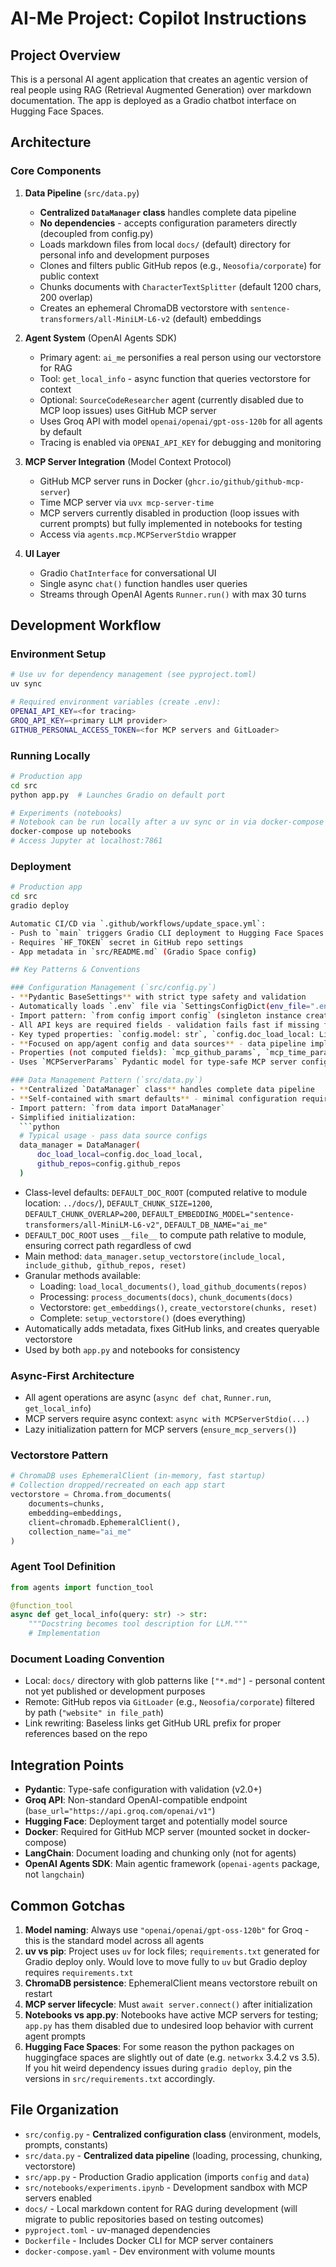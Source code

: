 # AI-Me Project: Copilot Instructions

## Project Overview

This is a personal AI agent application that creates an agentic version of real people using RAG (Retrieval Augmented Generation) over markdown documentation. The app is deployed as a Gradio chatbot interface on Hugging Face Spaces.

## Architecture

### Core Components

1. **Data Pipeline** (`src/data.py`)
   - **Centralized `DataManager` class** handles complete data pipeline
   - **No dependencies** - accepts configuration parameters directly (decoupled from config.py)
   - Loads markdown files from local `docs/` (default) directory for personal info and development purposes
   - Clones and filters public GitHub repos (e.g., `Neosofia/corporate`) for public context
   - Chunks documents with `CharacterTextSplitter` (default 1200 chars, 200 overlap)
   - Creates an ephemeral ChromaDB vectorstore with `sentence-transformers/all-MiniLM-L6-v2` (default) embeddings

2. **Agent System** (OpenAI Agents SDK)
   - Primary agent: `ai_me` personifies a real person using our vectorstore for RAG
   - Tool: `get_local_info` - async function that queries vectorstore for context
   - Optional: `SourceCodeResearcher` agent (currently disabled due to MCP loop issues) uses GitHub MCP server
   - Uses Groq API with model `openai/openai/gpt-oss-120b` for all agents by default
   - Tracing is enabled via `OPENAI_API_KEY` for debugging and monitoring

3. **MCP Server Integration** (Model Context Protocol)
   - GitHub MCP server runs in Docker (`ghcr.io/github/github-mcp-server`)
   - Time MCP server via `uvx mcp-server-time`
   - MCP servers currently disabled in production (loop issues with current prompts) but fully implemented in notebooks for testing
   - Access via `agents.mcp.MCPServerStdio` wrapper

4. **UI Layer**
   - Gradio `ChatInterface` for conversational UI
   - Single async `chat()` function handles user queries
   - Streams through OpenAI Agents `Runner.run()` with max 30 turns

## Development Workflow

### Environment Setup

```bash
# Use uv for dependency management (see pyproject.toml)
uv sync

# Required environment variables (create .env):
OPENAI_API_KEY=<for tracing>
GROQ_API_KEY=<primary LLM provider>
GITHUB_PERSONAL_ACCESS_TOKEN=<for MCP servers and GitLoader>
```

### Running Locally

```bash
# Production app
cd src
python app.py  # Launches Gradio on default port

# Experiments (notebooks)
# Notebook can be run locally after a uv sync or in via docker-compose
docker-compose up notebooks
# Access Jupyter at localhost:7861
```

### Deployment

```bash
# Production app
cd src
gradio deploy

Automatic CI/CD via `.github/workflows/update_space.yml`:
- Push to `main` triggers Gradio CLI deployment to Hugging Face Spaces
- Requires `HF_TOKEN` secret in GitHub repo settings
- App metadata in `src/README.md` (Gradio Space config)

## Key Patterns & Conventions

### Configuration Management (`src/config.py`)
- **Pydantic BaseSettings** with strict type safety and validation
- Automatically loads `.env` file via `SettingsConfigDict(env_file=".env")`
- Import pattern: `from config import config` (singleton instance created by `_load_config()`)
- All API keys are required fields - validation fails fast if missing from .env
- Key typed properties: `config.model: str`, `config.doc_load_local: List[str]`, `config.github_repos: List[str]`, `config.agent_prompt: str`
- **Focused on app/agent config and data sources** - data pipeline implementation details in `DataManager`
- Properties (not computed fields): `mcp_github_params`, `mcp_time_params`, `mcp_params_list`, `agent_prompt`
- Uses `MCPServerParams` Pydantic model for type-safe MCP server configuration

### Data Management Pattern (`src/data.py`)
- **Centralized `DataManager` class** handles complete data pipeline
- **Self-contained with smart defaults** - minimal configuration required
- Import pattern: `from data import DataManager`
- Simplified initialization:
  ```python
  # Typical usage - pass data source configs
  data_manager = DataManager(
      doc_load_local=config.doc_load_local,
      github_repos=config.github_repos
  )
  ```
- Class-level defaults: `DEFAULT_DOC_ROOT` (computed relative to module location: `../docs/`), 
  `DEFAULT_CHUNK_SIZE=1200`, `DEFAULT_CHUNK_OVERLAP=200`, 
  `DEFAULT_EMBEDDING_MODEL="sentence-transformers/all-MiniLM-L6-v2"`, `DEFAULT_DB_NAME="ai_me"`
- `DEFAULT_DOC_ROOT` uses `__file__` to compute path relative to module, ensuring correct path regardless of cwd
- Main method: `data_manager.setup_vectorstore(include_local, include_github, github_repos, reset)`
- Granular methods available:
  - Loading: `load_local_documents()`, `load_github_documents(repos)`
  - Processing: `process_documents(docs)`, `chunk_documents(docs)`
  - Vectorstore: `get_embeddings()`, `create_vectorstore(chunks, reset)`
  - Complete: `setup_vectorstore()` (does everything)
- Automatically adds metadata, fixes GitHub links, and creates queryable vectorstore
- Used by both `app.py` and notebooks for consistency

### Async-First Architecture
- All agent operations are async (`async def chat`, `Runner.run`, `get_local_info`)
- MCP servers require async context: `async with MCPServerStdio(...)`
- Lazy initialization pattern for MCP servers (`ensure_mcp_servers()`)

### Vectorstore Pattern
```python
# ChromaDB uses EphemeralClient (in-memory, fast startup)
# Collection dropped/recreated on each app start
vectorstore = Chroma.from_documents(
    documents=chunks,
    embedding=embeddings,
    client=chromadb.EphemeralClient(),
    collection_name="ai_me"
)
```

### Agent Tool Definition
```python
from agents import function_tool

@function_tool
async def get_local_info(query: str) -> str:
    """Docstring becomes tool description for LLM."""
    # Implementation
```

### Document Loading Convention
- Local: `docs/` directory with glob patterns like `["*.md"]` - personal content not yet published or development purposes
- Remote: GitHub repos via `GitLoader` (e.g., `Neosofia/corporate`) filtered by path (`"website" in file_path`)
- Link rewriting: Baseless links get GitHub URL prefix for proper references based on the repo

## Integration Points

- **Pydantic**: Type-safe configuration with validation (v2.0+)
- **Groq API**: Non-standard OpenAI-compatible endpoint (`base_url="https://api.groq.com/openai/v1"`)
- **Hugging Face**: Deployment target and potentially model source
- **Docker**: Required for GitHub MCP server (mounted socket in docker-compose)
- **LangChain**: Document loading and chunking only (not for agents)
- **OpenAI Agents SDK**: Main agentic framework (`openai-agents` package, not `langchain`)

## Common Gotchas

1. **Model naming**: Always use `"openai/openai/gpt-oss-120b"` for Groq - this is the standard model across all agents
2. **uv vs pip**: Project uses `uv` for lock files; `requirements.txt` generated for Gradio deploy only. Would love to move fully to `uv` but Gradio deploy requires `requirements.txt`
3. **ChromaDB persistence**: EphemeralClient means vectorstore rebuilt on restart
4. **MCP server lifecycle**: Must `await server.connect()` after initialization
5. **Notebooks vs app.py**: Notebooks have active MCP servers for testing; `app.py` has them disabled due to undesired loop behavior with current agent prompts
6. **Hugging Face Spaces**: For some reason the python packages on huggingface spaces are slightly out of date (e.g. `networkx` 3.4.2 vs 3.5). If you hit weird dependency issues during `gradio deploy`, pin the versions in `src/requirements.txt` accordingly.

## File Organization

- `src/config.py` - **Centralized configuration class** (environment, models, prompts, constants)
- `src/data.py` - **Centralized data pipeline** (loading, processing, chunking, vectorstore)
- `src/app.py` - Production Gradio application (imports `config` and `data`)
- `src/notebooks/experiments.ipynb` - Development sandbox with MCP servers enabled
- `docs/` - Local markdown content for RAG during development (will migrate to public repositories based on testing outcomes)
- `pyproject.toml` - uv-managed dependencies
- `Dockerfile` - Includes Docker CLI for MCP server containers
- `docker-compose.yaml` - Dev environment with volume mounts
